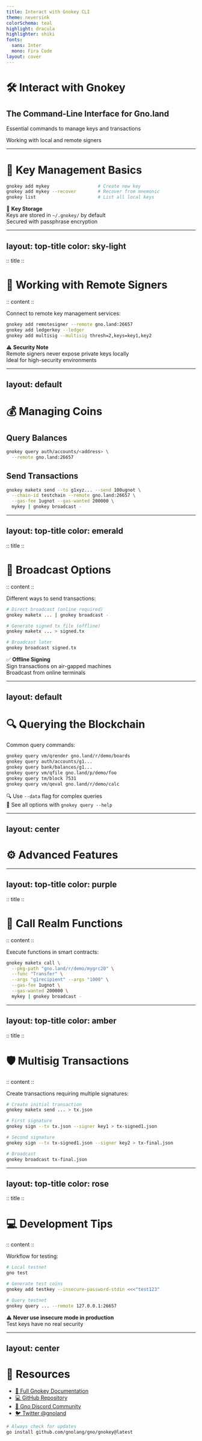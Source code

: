 ```yaml
---
title: Interact with Gnokey CLI
theme: neversink
colorSchema: teal
highlight: dracula
highlighter: shiki
fonts:
  sans: Inter
  mono: Fira Code
layout: cover
---
```


# 🛠️ Interact with Gnokey
## The Command-Line Interface for Gno.land

Essential commands to manage keys and transactions

Working with local and remote signers

<!--
Gnokey is the primary CLI tool for interacting with the Gno chain
It handles key management, transaction signing, and querying
-->

---

# 🔑 Key Management Basics

<div class="grid gap-4 mt-4">

```bash {all|1|2|3|all}
gnokey add mykey                  # Create new key
gnokey add mykey --recover        # Recover from mnemonic
gnokey list                       # List all local keys
```

</div>

<div class="mt-6 bg-blue-50 p-4 rounded-xl border-l-4 border-blue-400 shadow-sm">
🔐 <strong>Key Storage</strong><br>
Keys are stored in <code>~/.gnokey/</code> by default<br>
Secured with passphrase encryption
</div>

<!--
Key management is the foundation of blockchain interaction
All transactions require cryptographic signatures
-->

---
layout: top-title
color: sky-light
---

:: title ::
# 🔄 Working with Remote Signers
:: content ::

Connect to remote key management services:

```bash {1|2|3}
gnokey add remotesigner --remote gno.land:26657
gnokey add ledgerkey --ledger
gnokey add multisig --multisig thresh=2,keys=key1,key2
```

<div class="mt-4 bg-amber-50 p-4 rounded-xl border-l-4 border-amber-400 shadow-sm">
⚠️ <strong>Security Note</strong><br>
Remote signers never expose private keys locally<br>
Ideal for high-security environments
</div>

---
layout: default
---

# 💰 Managing Coins

## Query Balances

```bash
gnokey query auth/accounts/<address> \
  --remote gno.land:26657
```

## Send Transactions

```bash {1|1-2|1-3|1-4}
gnokey maketx send --to g1xyz... --send 100ugnot \
  --chain-id testchain --remote gno.land:26657 \
  --gas-fee 1ugnot --gas-wanted 200000 \
  mykey | gnokey broadcast -
```

<!--
Breakdown:
1. Create send transaction
2. Specify chain parameters
3. Set gas parameters
4. Sign and broadcast
-->

---
layout: top-title
color: emerald
---

:: title ::
# 📡 Broadcast Options
:: content ::

Different ways to send transactions:

```bash
# Direct broadcast (online required)
gnokey maketx ... | gnokey broadcast -

# Generate signed tx file (offline)
gnokey maketx ... > signed.tx

# Broadcast later
gnokey broadcast signed.tx
```

<div class="mt-4 bg-green-50 p-4 rounded-xl border-l-4 border-green-400 shadow-sm">
✅ <strong>Offline Signing</strong><br>
Sign transactions on air-gapped machines<br>
Broadcast from online terminals
</div>

---
layout: default
---

# 🔍 Querying the Blockchain

Common query commands:

```bash {1|2|3|4|5|6}
gnokey query vm/qrender gno.land/r/demo/boards
gnokey query auth/accounts/g1...
gnokey query bank/balances/g1...
gnokey query vm/qfile gno.land/p/demo/foo
gnokey query tm/block 7531
gnokey query vm/qeval gno.land/r/demo/calc
```

<div class="mt-4 text-sm op75">
🔍 Use <code>--data</code> flag for complex queries<br>
📖 See all options with <code>gnokey query --help</code>
</div>

---
layout: center
---

# ⚙️ Advanced Features

---
layout: top-title
color: purple
---

:: title ::
# 📝 Call Realm Functions
:: content ::

Execute functions in smart contracts:

```bash
gnokey maketx call \
  --pkg-path "gno.land/r/demo/mygrc20" \
  --func "Transfer" \
  --args "g1recipient" --args "1000" \
  --gas-fee 1ugnot \
  --gas-wanted 200000 \
  mykey | gnokey broadcast -
```

<!--
Arguments are passed in order
Complex types require JSON formatting
-->

---
layout: top-title
color: amber
---

:: title ::
# 🛡️ Multisig Transactions
:: content ::

Create transactions requiring multiple signatures:

```bash
# Create initial transaction
gnokey maketx send ... > tx.json

# First signature
gnokey sign --tx tx.json --signer key1 > tx-signed1.json

# Second signature
gnokey sign --tx tx-signed1.json --signer key2 > tx-final.json

# Broadcast
gnokey broadcast tx-final.json
```

---
layout: top-title
color: rose
---

:: title ::
# 💻 Development Tips
:: content ::

Workflow for testing:

```bash
# Local testnet
gno test

# Generate test coins
gnokey add testkey --insecure-password-stdin <<<"test123"

# Query testnet
gnokey query ... --remote 127.0.0.1:26657
```

<div class="mt-4 bg-rose-50 p-4 rounded-xl border-l-4 border-rose-400 shadow-sm">
⚠️ <strong>Never use insecure mode in production</strong><br>
Test keys have no real security
</div>

---
layout: center
---

# 🔗 Resources

- [📖 Full Gnokey Documentation](https://docs.gno.land/users/interact-with-gnokey)
- [💻 GitHub Repository](https://github.com/gnolang/gno)
- [💬 Gno Discord Community](https://discord.gg/gno)
- [🐦 Twitter @gnoland](https://twitter.com/gnoland)

```bash
# Always check for updates
go install github.com/gnolang/gno/gnokey@latest
```

<!--
Keep your CLI tools updated for new features
-->
```
